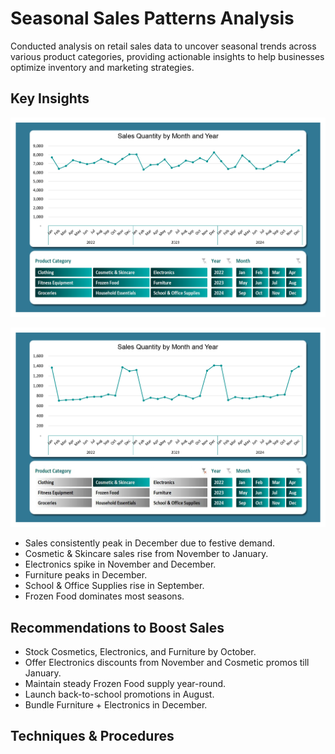 # Seasonal Sales Patterns Analysis
Conducted analysis on retail sales data to uncover seasonal trends across various product categories, providing actionable insights to help businesses optimize inventory and marketing strategies.

## Key Insights
![all categories.jpg](https://github.com/jakejosh6751/Seasonal-Sales-Patterns-Analysis/blob/main/all%20categories.jpg)

![cosmetics & skincare.jpg](https://github.com/jakejosh6751/Seasonal-Sales-Patterns-Analysis/blob/main/cosmetics%20%26%20skincare.jpg)

- Sales consistently peak in December due to festive demand.
- Cosmetic & Skincare sales rise from November to January.
- Electronics spike in November and December.
- Furniture peaks in December.
- School & Office Supplies rise in September.
- Frozen Food dominates most seasons.

## Recommendations to Boost Sales
- Stock Cosmetics, Electronics, and Furniture by October.
- Offer Electronics discounts from November and Cosmetic promos till January.
- Maintain steady Frozen Food supply year-round.
- Launch back-to-school promotions in August.
- Bundle Furniture + Electronics in December.


## Techniques & Procedures
